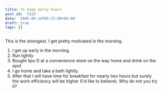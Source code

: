 ```yaml
---
title: To keep early hours
post_id: '3322'
date: '2005-09-14T05:25:00+09:00'
draft: true
tags: []
---
```


This is the strongest. I get pretty motivated in the morning.

1.  I get up early in the morning.
2.  Run lightly
3.  Bought lipo D at a convenience store on the way home and drink on the spot
4.  I go home and take a bath lightly.
5.  After that I will have time for breakfast for nearly two hours but surely the work efficiency will be higher (I'd like to believe). Why do not you try it?
